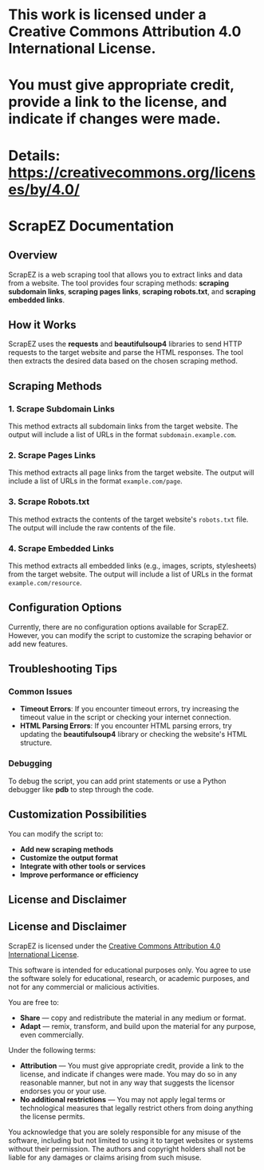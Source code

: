 # This work is licensed under a Creative Commons Attribution 4.0 International License.
# You must give appropriate credit, provide a link to the license, and indicate if changes were made.
# Details: https://creativecommons.org/licenses/by/4.0/

**ScrapEZ Documentation**
==========================

**Overview**
-----------

ScrapEZ is a web scraping tool that allows you to extract links and data from a website. The tool provides four scraping methods: **scraping subdomain links**, **scraping pages links**, **scraping robots.txt**, and **scraping embedded links**.

**How it Works**
---------------

ScrapEZ uses the **requests** and **beautifulsoup4** libraries to send HTTP requests to the target website and parse the HTML responses. The tool then extracts the desired data based on the chosen scraping method.

**Scraping Methods**
-------------------

### 1. **Scrape Subdomain Links**

This method extracts all subdomain links from the target website. The output will include a list of URLs in the format `subdomain.example.com`.

### 2. **Scrape Pages Links**

This method extracts all page links from the target website. The output will include a list of URLs in the format `example.com/page`.

### 3. **Scrape Robots.txt**

This method extracts the contents of the target website's `robots.txt` file. The output will include the raw contents of the file.

### 4. **Scrape Embedded Links**

This method extracts all embedded links (e.g., images, scripts, stylesheets) from the target website. The output will include a list of URLs in the format `example.com/resource`.

**Configuration Options**
-------------------------

Currently, there are no configuration options available for ScrapEZ. However, you can modify the script to customize the scraping behavior or add new features.

**Troubleshooting Tips**
-------------------------

### **Common Issues**

* **Timeout Errors**: If you encounter timeout errors, try increasing the timeout value in the script or checking your internet connection.
* **HTML Parsing Errors**: If you encounter HTML parsing errors, try updating the **beautifulsoup4** library or checking the website's HTML structure.

### **Debugging**

To debug the script, you can add print statements or use a Python debugger like **pdb** to step through the code.

**Customization Possibilities**
-----------------------------

You can modify the script to:

* **Add new scraping methods**
* **Customize the output format**
* **Integrate with other tools or services**
* **Improve performance or efficiency**

**License and Disclaimer**
-------------------------

## License and Disclaimer

ScrapEZ is licensed under the [Creative Commons Attribution 4.0 International License](https://creativecommons.org/licenses/by/4.0/legalcode).

This software is intended for educational purposes only. You agree to use the software solely for educational, research, or academic purposes, and not for any commercial or malicious activities.

You are free to:
- **Share** — copy and redistribute the material in any medium or format.
- **Adapt** — remix, transform, and build upon the material for any purpose, even commercially.

Under the following terms:
- **Attribution** — You must give appropriate credit, provide a link to the license, and indicate if changes were made. You may do so in any reasonable manner, but not in any way that suggests the licensor endorses you or your use.
- **No additional restrictions** — You may not apply legal terms or technological measures that legally restrict others from doing anything the license permits.

You acknowledge that you are solely responsible for any misuse of the software, including but not limited to using it to target websites or systems without their permission. The authors and copyright holders shall not be liable for any damages or claims arising from such misuse.

